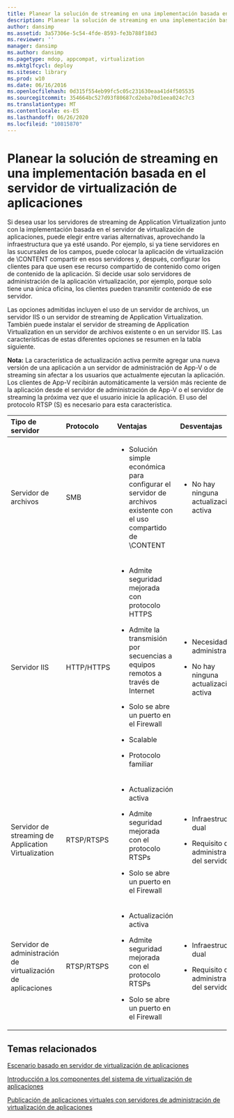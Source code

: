 ```yaml
---
title: Planear la solución de streaming en una implementación basada en el servidor de virtualización de aplicaciones
description: Planear la solución de streaming en una implementación basada en el servidor de virtualización de aplicaciones
author: dansimp
ms.assetid: 3a57306e-5c54-4fde-8593-fe3b788f18d3
ms.reviewer: ''
manager: dansimp
ms.author: dansimp
ms.pagetype: mdop, appcompat, virtualization
ms.mktglfcycl: deploy
ms.sitesec: library
ms.prod: w10
ms.date: 06/16/2016
ms.openlocfilehash: 0d315f554eb99fc5c05c231630eaa41d4f505535
ms.sourcegitcommit: 354664bc527d93f80687cd2eba70d1eea024c7c3
ms.translationtype: MT
ms.contentlocale: es-ES
ms.lasthandoff: 06/26/2020
ms.locfileid: "10815870"
---
```

# Planear la solución de streaming en una implementación basada en el servidor de virtualización de aplicaciones


Si desea usar los servidores de streaming de Application Virtualization junto con la implementación basada en el servidor de virtualización de aplicaciones, puede elegir entre varias alternativas, aprovechando la infraestructura que ya esté usando. Por ejemplo, si ya tiene servidores en las sucursales de los campos, puede colocar la aplicación de virtualización de \\CONTENT compartir en esos servidores y, después, configurar los clientes para que usen ese recurso compartido de contenido como origen de contenido de la aplicación. Si decide usar solo servidores de administración de la aplicación virtualización, por ejemplo, porque solo tiene una única oficina, los clientes pueden transmitir contenido de ese servidor.

Las opciones admitidas incluyen el uso de un servidor de archivos, un servidor IIS o un servidor de streaming de Application Virtualization. También puede instalar el servidor de streaming de Application Virtualization en un servidor de archivos existente o en un servidor IIS. Las características de estas diferentes opciones se resumen en la tabla siguiente.

**Nota:**  La característica de actualización activa permite agregar una nueva versión de una aplicación a un servidor de administración de App-V o de streaming sin afectar a los usuarios que actualmente ejecutan la aplicación. Los clientes de App-V recibirán automáticamente la versión más reciente de la aplicación desde el servidor de administración de App-V o el servidor de streaming la próxima vez que el usuario inicie la aplicación. El uso del protocolo RTSP (S) es necesario para esta característica.

 

<table>
<colgroup>
<col width="20%" />
<col width="20%" />
<col width="20%" />
<col width="20%" />
<col width="20%" />
</colgroup>
<thead>
<tr class="header">
<th align="left">Tipo de servidor</th>
<th align="left">Protocolo</th>
<th align="left">Ventajas</th>
<th align="left">Desventajas</th>
<th align="left">Vínculos</th>
</tr>
</thead>
<tbody>
<tr class="odd">
<td align="left"><p>Servidor de archivos</p></td>
<td align="left"><p>SMB</p></td>
<td align="left"><ul>
<li><p>Solución simple económica para configurar el servidor de archivos existente con el uso compartido de \CONTENT</p></li>
</ul></td>
<td align="left"><ul>
<li><p>No hay ninguna actualización activa</p></li>
</ul></td>
<td align="left"><p><a href="how-to-configure-the-file-server.md" data-raw-source="[How to Configure the File Server](how-to-configure-the-file-server.md)">Cómo configurar el servidor de archivos</a></p></td>
</tr>
<tr class="even">
<td align="left"><p>Servidor IIS</p></td>
<td align="left"><p>HTTP/HTTPS</p></td>
<td align="left"><ul>
<li><p>Admite seguridad mejorada con protocolo HTTPS</p></li>
<li><p>Admite la transmisión por secuencias a equipos remotos a través de Internet</p></li>
<li><p>Solo se abre un puerto en el Firewall</p></li>
<li><p>Scalable</p></li>
<li><p>Protocolo familiar</p></li>
</ul></td>
<td align="left"><ul>
<li><p>Necesidad de administrar IIS</p></li>
<li><p>No hay ninguna actualización activa</p></li>
</ul></td>
<td align="left"><p><a href="how-to-configure-the-server-for-iis.md" data-raw-source="[How to Configure the Server for IIS](how-to-configure-the-server-for-iis.md)">Cómo configurar el servidor para IIS</a></p></td>
</tr>
<tr class="odd">
<td align="left"><p>Servidor de streaming de Application Virtualization</p></td>
<td align="left"><p>RTSP/RTSPS</p></td>
<td align="left"><ul>
<li><p>Actualización activa</p></li>
<li><p>Admite seguridad mejorada con el protocolo RTSPs</p></li>
<li><p>Solo se abre un puerto en el Firewall</p></li>
</ul></td>
<td align="left"><ul>
<li><p>Infraestructura dual</p></li>
<li><p>Requisito de la administración del servidor</p></li>
</ul></td>
<td align="left"><p><a href="how-to-configure-the-application-virtualization-streaming-servers.md" data-raw-source="[How to Configure the Application Virtualization Streaming Servers](how-to-configure-the-application-virtualization-streaming-servers.md)">Cómo configurar los servidores de streaming de virtualización de aplicaciones</a></p></td>
</tr>
<tr class="even">
<td align="left"><p>Servidor de administración de virtualización de aplicaciones</p></td>
<td align="left"><p>RTSP/RTSPS</p></td>
<td align="left"><ul>
<li><p>Actualización activa</p></li>
<li><p>Admite seguridad mejorada con el protocolo RTSPs</p></li>
<li><p>Solo se abre un puerto en el Firewall</p></li>
</ul></td>
<td align="left"><ul>
<li><p>Infraestructura dual</p></li>
<li><p>Requisito de la administración del servidor</p></li>
</ul></td>
<td align="left"><p><a href="how-to-configure-the-application-virtualization-management-servers.md" data-raw-source="[How to Configure the Application Virtualization Management Servers](how-to-configure-the-application-virtualization-management-servers.md)">Cómo configurar los servidores de administración de virtualización de aplicaciones</a></p></td>
</tr>
</tbody>
</table>

 

## Temas relacionados


[Escenario basado en servidor de virtualización de aplicaciones](application-virtualization-server-based-scenario.md)

[Introducción a los componentes del sistema de virtualización de aplicaciones](overview-of-the-application-virtualization-system-components.md)

[Publicación de aplicaciones virtuales con servidores de administración de virtualización de aplicaciones](publishing-virtual-applications-using-application-virtualization-management-servers.md)

 

 






